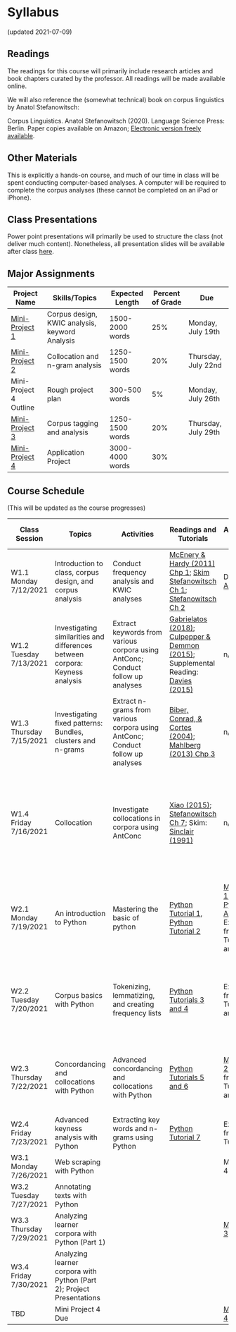 # Syllabus
(updated 2021-07-09)

## Readings

The readings for this course will primarily include research articles and book chapters curated by the professor. All readings will be made available online.

We will also reference the (somewhat technical) book on corpus linguistics by Anatol Stefanowitsch:

Corpus Linguistics. Anatol Stefanowitsch (2020). Language Science Press: Berlin. Paper copies available on Amazon; [Electronic version freely available](https://refubium.fu-berlin.de/bitstream/fub188/27138/1/final.pdf).

## Other Materials

This is explicitly a hands-on course, and much of our time in class will be spent conducting computer-based analyses. A computer will be required to complete the corpus analyses (these cannot be completed on an iPad or iPhone).

## Class Presentations
Power point presentations will primarily be used to structure the class (not deliver much content). Nonetheless, all presentation slides will be available after class [here](https://github.com/kristopherkyle/Corpus-Methods-Intro-Y2021/tree/main/Presentations).

## Major Assignments

| Project Name | Skills/Topics | Expected Length | Percent of Grade | Due |
|-----------------|----------------|----------------|----------------|----------------|
| [Mini-Project 1](https://github.com/kristopherkyle/Corpus-Methods-Intro-Y2021/raw/main/Assignments/Mini%20Project%201_20210707.pdf) | Corpus design, KWIC analysis, keyword Analysis | 1500-2000 words | 25% | Monday, July 19th |
| [Mini-Project 2](https://github.com/kristopherkyle/Corpus-Methods-Intro-Y2021/raw/main/Assignments/Mini%20Project%202.pdf) | Collocation and n-gram analysis | 1250-1500 words | 20% | Thursday, July 22nd |
| Mini-Project 4 Outline | Rough project plan | 300-500 words | 5% | Monday, July 26th |
| [Mini-Project 3](https://github.com/kristopherkyle/Corpus-Methods-Intro-Y2021/raw/main/Assignments/Mini%20Project%203.pdf) | Corpus tagging and analysis | 1250-1500 words | 20% | Thursday, July 29th |
| [Mini-Project 4](https://github.com/kristopherkyle/Corpus-Methods-Intro-Y2021/raw/main/Assignments/Mini%20Project%204.pdf) | Application Project | 3000-4000 words | 30% | |

## Course Schedule

(This will be updated as the course progresses)

| Class Session | Topics | Activities | Readings and Tutorials | Assignments Due | After Class Tutorials |
|-----------------|----------------|----------------|----------------|----------------|----------------|
| W1.1 Monday 7/12/2021 | Introduction to class, corpus design, and corpus analysis | Conduct frequency analysis and KWIC analyses| [McEnery & Hardy (2011) Chp 1](https://github.com/kristopherkyle/Corpus-Methods-Intro-Y2021/raw/main/Readings/W1.1_McEnery%20and%20Hardie%20Chp%201.pdf); [Skim Stefanowitsch Ch 1](https://github.com/kristopherkyle/Corpus-Methods-Intro-Y2021/blob/main/Readings/W1.1%20Stefanowitsch%20Ch%201.pdf); [Stefanowitsch Ch 2](https://github.com/kristopherkyle/Corpus-Methods-Intro-Y2021/blob/main/Readings/W1.1%20Stefanowitsch%20Ch%202.pdf) | Download [AntConc](https://www.laurenceanthony.net/software/antconc/) | [AntConc Tutorials 1-5 and 9-10](https://www.youtube.com/playlist?list=PLiRIDpYmiC0Ta0-Hdvc1D7hG6dmiS_TZj)|
| W1.2 Tuesday 7/13/2021 | Investigating similarities and differences between corpora: Keyness analysis | Extract keywords from various corpora using AntConc; Conduct follow up analyses |[Gabrielatos (2018)](https://github.com/kristopherkyle/Corpus-Methods-Intro-Y2021/blob/main/Readings/W1.2%20Gabrielatos%20(2018).Keyness.preprint.pdf); [Culpepper & Demmon (2015)](https://github.com/kristopherkyle/Corpus-Methods-Intro-Y2021/blob/main/Readings/W1.2%20Culpepper%20%26%20Demmon%20(2015)%20the_cambridge_handbook_of_english_corpus_linguistics.pdf); Supplemental Reading: [Davies (2015)](https://github.com/kristopherkyle/Corpus-Methods-Intro-Y2021/blob/main/Readings/W1.2%20Davies_2015_ch.pdf) | n/a | [AntConc Tutorials 6-7](https://www.youtube.com/playlist?list=PLiRIDpYmiC0Ta0-Hdvc1D7hG6dmiS_TZj)|
| W1.3 Thursday 7/15/2021 | Investigating fixed patterns: Bundles, clusters and n-grams | Extract n-grams from various corpora using AntConc; Conduct follow up analyses | [Biber, Conrad, & Cortes (2004)](https://github.com/kristopherkyle/Corpus-Methods-Intro-Y2021/blob/main/Readings/W1.3%20Biber%20Conrad%20Cortes%202004%20AL.pdf); [Mahlberg (2013) Chp 3](https://github.com/kristopherkyle/Corpus-Methods-Intro-Y2021/blob/main/Readings/W1.3%20Mahlberg_2013_Chp3.pdf) | n/a | [AntConc Tutorial 8](https://www.youtube.com/playlist?list=PLiRIDpYmiC0Ta0-Hdvc1D7hG6dmiS_TZj) |
| W1.4 Friday 7/16/2021 | Collocation | Investigate collocations in corpora using AntConc | [Xiao (2015)](https://github.com/kristopherkyle/Corpus-Methods-Intro-Y2021/blob/main/Readings/W1.4%20Xiao%20(2015)%20the_cambridge_handbook_of_english_corpus_linguistics.pdf); [Stefanowitsch Ch 7](https://github.com/kristopherkyle/Corpus-Methods-Intro-Y2021/blob/main/Readings/W1.4%20Stefanowitsch%20Ch%207.pdf); Skim: [Sinclair (1991)](https://github.com/kristopherkyle/Corpus-Methods-Intro-Y2021/raw/main/Readings/W1.4%20Supplemental%20Sinclair%201991%20Chp%208.pdf) | n/a | [Python Tutorial 1 Webpage](https://kristopherkyle.github.io/corpus-analysis-python/Python_Tutorial_1.html), [Python Tutorial 1 Video](https://uoregon.hosted.panopto.com/Panopto/Pages/Viewer.aspx?id=b46719be-67f2-4137-ac2f-ac4501264239); [Python Tutorial 2 Webpage](https://kristopherkyle.github.io/corpus-analysis-python/Python_Tutorial_2.html), [Python Tutorial 2 Video](https://uoregon.hosted.panopto.com/Panopto/Pages/Viewer.aspx?id=2cb1d957-3e3e-45cd-832d-ac4501309833)|
| W2.1 Monday 7/19/2021 | An introduction to Python | Mastering the basic of python | [Python Tutorial 1](https://kristopherkyle.github.io/corpus-analysis-python/Python_Tutorial_1.html), [Python Tutorial 2](https://kristopherkyle.github.io/corpus-analysis-python/Python_Tutorial_2.html) | [Mini-Project 1](https://github.com/kristopherkyle/Corpus-Methods-Intro-Y2021/raw/main/Assignments/Mini%20Project%201_20210707.pdf); [Install Python Anaconda](https://www.anaconda.com/products/individual); Exercises from Tutorials 1 and 2| [Python Tutorials 3 and 4](https://kristopherkyle.github.io/corpus-analysis-python/py_index.html), [Python Tutorial 3 Video](https://uoregon.hosted.panopto.com/Panopto/Pages/Viewer.aspx?id=609a5c31-effa-4fc0-b7f0-ac4b0172be37), [Python Tutorial 4 Video](https://uoregon.hosted.panopto.com/Panopto/Pages/Viewer.aspx?id=d3dfde1e-8691-4a79-85ab-ac4d0030e860) |
| W2.2 Tuesday 7/20/2021 | Corpus basics with Python | Tokenizing, lemmatizing, and creating frequency lists |[Python Tutorials 3 and 4](https://kristopherkyle.github.io/corpus-analysis-python/py_index.html)| Exercises from Tutorials 3 and 4 | [Python Tutorials 5 and 6](https://kristopherkyle.github.io/corpus-analysis-python/py_index.html), [Python Tutorial 5 Video](https://uoregon.hosted.panopto.com/Panopto/Pages/Viewer.aspx?id=553d19fb-47b7-4515-9b83-ac5301166059), [Python Tutorial 6 Video](https://uoregon.hosted.panopto.com/Panopto/Pages/Viewer.aspx?id=ca81197f-6599-4f8c-96d9-ac550146783e) |
| W2.3 Thursday 7/22/2021 | Concordancing and collocations with Python | Advanced concordancing and collocations with Python | [Python Tutorials 5 and 6](https://kristopherkyle.github.io/corpus-analysis-python/py_index.html) | [Mini-Project 2](https://github.com/kristopherkyle/Corpus-Methods-Intro-Y2021/raw/main/Assignments/Mini%20Project%202.pdf); Exercises from Python Tutorials 5 and 6 | [Python Tutorial 7](https://kristopherkyle.github.io/corpus-analysis-python/Python_Tutorial_7.html), Python Tutorial 7 Videos: [Part 1](https://uoregon.hosted.panopto.com/Panopto/Pages/Viewer.aspx?id=4d28e92a-d48e-425b-974c-ac5a01810e66) and [Part 2](https://uoregon.hosted.panopto.com/Panopto/Pages/Viewer.aspx?id=5c340246-eb7c-4746-b5bf-ac5a0185ac1d) |
| W2.4 Friday 7/23/2021 | Advanced keyness analysis with Python | Extracting key words and n-grams using Python| [Python Tutorial 7](https://kristopherkyle.github.io/corpus-analysis-python/Python_Tutorial_7.html) | Exercises from Python Tutorial 7 | TBD |
| W3.1 Monday 7/26/2021 | Web scraping with Python| | | Mini-Project 4 Outline | |
| W3.2 Tuesday 7/27/2021 | Annotating texts with Python | | | | |
| W3.3 Thursday 7/29/2021 | Analyzing learner corpora with Python (Part 1) | | | [Mini-Project 3](https://github.com/kristopherkyle/Corpus-Methods-Intro-Y2021/raw/main/Assignments/Mini%20Project%203.pdf) | |
| W3.4 Friday 7/30/2021 | Analyzing learner corpora with Python (Part 2); Project Presentations | | | | |
| TBD | Mini Project 4 Due | | | [Mini-Project 4](https://github.com/kristopherkyle/Corpus-Methods-Intro-Y2021/raw/main/Assignments/Mini%20Project%204.pdf) | |
